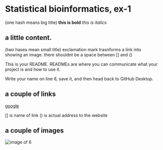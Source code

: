 # Statistical bioinformatics, ex-1 

(one hash means big title)
**this is bold**
_this is italics_

 
## a little content.
(two hases mean small title)
exclamation mark trasnforms a link into showing an image.
there shouldnt be a space between [] and ()

This is your README. READMEs are where you can communicate what your project is and how to use it.

Write your name on line 6, save it, and then head back to GitHub Desktop.
## a couple of links
[google](http://google.com)

[] is name of link
() is actual address to the website

## a couple of images
![image of 6](https://octodex.github.com/images/bannekat.png)

